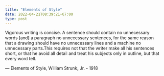 ```yaml
---
title: "Elements of Style"
date: 2022-04-21T08:39:21+07:00
type: post
---
```


Vigorous writing is concise. A sentence should contain no unnecessary words
[and] a paragraph no unnecessary sentences, for the same reason that a drawing
should have no unnecessary lines and a machine no unnecessary parts.This
requires not that the writer make all his sentences short, or that he avoid
all detail and treat his subjects only in outline, but that every word tell.

— Elements of Style, William Strunk, Jr. - 1918
